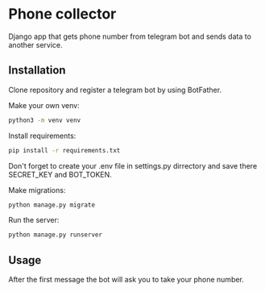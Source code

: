 # Phone collector

Django app that gets phone number from telegram bot and sends data to another service.

## Installation

Clone repository and register a telegram bot by using BotFather.

Make your own venv:

```bash
python3 -m venv venv
```

Install requirements:

```bash
pip install -r requirements.txt
```

Don't forget to create  your .env file in settings.py dirrectory and save there SECRET_KEY and BOT_TOKEN.

Make migrations:

```bash
python manage.py migrate
```
Run the server:

```bash
python manage.py runserver
```
## Usage

After the first message the bot will ask you to take your phone number.